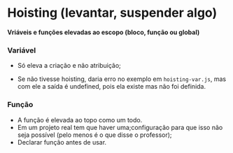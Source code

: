 # Hoisting (levantar, suspender algo)

**Vriáveis e funções elevadas ao escopo (bloco, função ou global)**


### Variável
* Só eleva a criação e não atribuição;

* Se não tivesse hoisting, daria erro no exemplo em `hoisting-var.js`, mas com ele a saída é undefined, pois ela existe mas não foi definida.

### Função
* A função é elevada ao topo como um todo.
* Em um projeto real tem que haver uma;configuração para que isso não seja possível (pelo menos é o que disse o professor);
* Declarar função antes de usar.